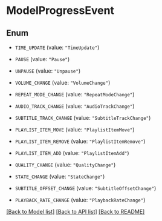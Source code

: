 # ModelProgressEvent

## Enum


* `TIME_UPDATE` (value: `"TimeUpdate"`)

* `PAUSE` (value: `"Pause"`)

* `UNPAUSE` (value: `"Unpause"`)

* `VOLUME_CHANGE` (value: `"VolumeChange"`)

* `REPEAT_MODE_CHANGE` (value: `"RepeatModeChange"`)

* `AUDIO_TRACK_CHANGE` (value: `"AudioTrackChange"`)

* `SUBTITLE_TRACK_CHANGE` (value: `"SubtitleTrackChange"`)

* `PLAYLIST_ITEM_MOVE` (value: `"PlaylistItemMove"`)

* `PLAYLIST_ITEM_REMOVE` (value: `"PlaylistItemRemove"`)

* `PLAYLIST_ITEM_ADD` (value: `"PlaylistItemAdd"`)

* `QUALITY_CHANGE` (value: `"QualityChange"`)

* `STATE_CHANGE` (value: `"StateChange"`)

* `SUBTITLE_OFFSET_CHANGE` (value: `"SubtitleOffsetChange"`)

* `PLAYBACK_RATE_CHANGE` (value: `"PlaybackRateChange"`)


[[Back to Model list]](../README.md#documentation-for-models) [[Back to API list]](../README.md#documentation-for-api-endpoints) [[Back to README]](../README.md)


